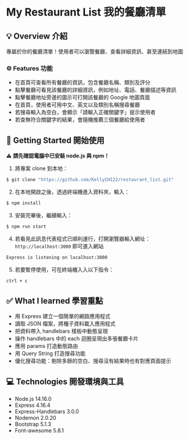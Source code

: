 # My Restaurant List 我的餐廳清單

## 💡 Overview 介紹

專屬於你的餐廳清單！使用者可以瀏覽餐廳、查看詳細資訊、甚至連結到地圖

### ⚙️ Features 功能

- 在首頁可查看所有餐廳的資訊，包含餐廳名稱、類別及評分
- 點擊餐廳可看見該餐廳的詳細資訊，例如地址、電話、餐廳描述等資訊
- 點擊餐廳地址旁邊的圖示可打開該餐廳的 Google 地圖頁面
- 在首頁，使用者可用中文、英文以及類別名稱搜尋餐廳
- 若搜尋輸入為空白，會顯示「請輸入正確關鍵字」提示使用者
- 若查無符合關鍵字的結果，會隨機推薦三個餐廳給使用者


## 🚀 Getting Started 開始使用

⚠️ **請先確認電腦中已安裝 node.js 與 npm！**

1. 將專案 clone 到本地：

```bash
$ git clone "https://github.com/KellyCHI22/restaurant_list.git"
```
2. 在本地開啟之後，透過終端機進入資料夾，輸入：

```bash
$ npm install
```

3. 安裝完畢後，繼續輸入：

```bash
$ npm run start
```

4. 若看見此訊息代表程式已順利運行，打開瀏覽器輸入網址：`http://localhost:3000` 即可進入網站

```bash
Express is listening on localhost:3000
```

5. 若要暫停使用，可在終端機入入以下指令：

```bash
ctrl + c
```
## ✅ What I learned 學習重點
* 用 Express 建立一個簡單的網路應用程式
* 讀取 JSON 檔案，將種子資料載入應用程式
* 把資料帶入 handlebars 樣板中動態呈現
* 操作 handlebars 中的 each 迴圈呈現出多張餐廳卡片
* 應用 params 打造動態路由
* 用 Query String 打造搜尋功能
* 優化搜尋功能：剔除多餘的空白、搜尋沒有結果時也有對應頁面提示


## 💻 Technologies 開發環境與工具

- Node.js 14.16.0
- Express 4.16.4
- Express-Handlebars 3.0.0
- Nodemon 2.0.20
- Bootstrap 5.1.3
- Font-awesome 5.8.1
